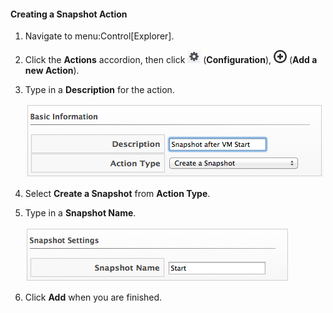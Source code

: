 #### Creating a Snapshot Action

1.  Navigate to menu:Control\[Explorer\].

2.  Click the **Actions** accordion, then click
    ![image](/images/1847.png) (**Configuration**),
    ![image](/images/1862.png) (**Add a new Action**).

3.  Type in a **Description** for the action.

    ![image](/images/1907.png)

4.  Select **Create a Snapshot** from **Action Type**.

5.  Type in a **Snapshot Name**.

    ![image](/images/1908.png)

6.  Click **Add** when you are finished.
